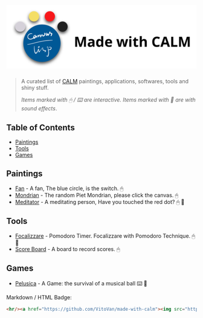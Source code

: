 # [![Made with CALM](./images/made-with-calm-no-margin.png)](https://github.com/VitoVan/calm)

> A curated list of [CALM](https://github.com/VitoVan/calm) paintings, applications, softwares, tools and shiny stuff.
>
> *Items marked with 🖱 / ⌨️ are interactive. Items marked with 🎵 are with sound effects*.

## Table of Contents

- [Paintings](#paintings)
- [Tools](#tools)
- [Games](#games)


## Paintings

- [Fan](https://github.com/VitoVan/calm/tree/main/docs/examples/fan) - A fan, The blue circle, is the switch. 🖱
- [Mondrian](https://github.com/VitoVan/calm/tree/main/docs/examples/ondrian) - The random Piet Mondrian, please click the canvas. 🖱
- [Meditator](https://github.com/VitoVan/calm/tree/main/docs/examples/meditator) - A meditating person, Have you touched the red dot? 🖱 🎵

## Tools

- [Focalizzare](https://vitovan.com/focalizzare/) - Pomodoro Timer. Focalizzare with Pomodoro Technique. 🖱 🎵
- [Score Board](https://github.com/VitoVan/scoreboard) - A board to record scores. 🖱

## Games

- [Pelusica](https://github.com/VitoVan/pelusica) - A Game: the survival of a musical ball ⌨️ 🎵

Markdown / HTML Badge: 

```md
<hr/><a href="https://github.com/VitoVan/made-with-calm"><img src="https://github.com/VitoVan/made-with-calm/raw/main/images/made-with-calm-no-margin.png" width="240px" /></a>
```
